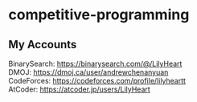 # competitive-programming

## My Accounts 

BinarySearch: https://binarysearch.com/@/LilyHeart   
DMOJ: https://dmoj.ca/user/andrewchenanyuan   
CodeForces: https://codeforces.com/profile/lilyheartt   
AtCoder: https://atcoder.jp/users/LilyHeart   
